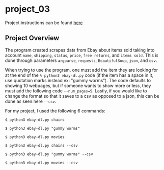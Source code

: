 # project_03

Project instructions can be found [here](https://github.com/mikeizbicki/cmc-csci040/tree/2022fall/project_03)

## Project Overview
The program created scrapes data from Ebay about items sold taking into account ```name```, ```shipping```, ```status```, ```price```, ```free returns```, and ```items sold```. This is done through parameters ```argparse```, ```requests```, ```BeautifulSoup```, ```json```, and ```csv```.

When trying to use the program, one must add the item they are looking for at the end of the ``` % python3 ebay-dl.py ``` code (if the item has a space in it, use quotation marks instead ex: "gummy worms"). The code defaults to showing 10 webpages, but if someone wants to show more or less, they must add the following code ```--num_pages=5```. Lastly, if you would like to change the format so that it saves to a csv as opposed to a json, this can be done as seen here ```--csv```.

For my project, I used the following 6 commands:
```
$ python3 ebay-dl.py chairs
```
```
$ python3 ebay-dl.py "gummy worms"
```
```
$ python3 ebay-dl.py movies
```

```
$ python3 ebay-dl.py chairs --csv
```
```
$ python3 ebay-dl.py "gummy worms" --csv
```
```
$ python3 ebay-dl.py movies --csv
```



